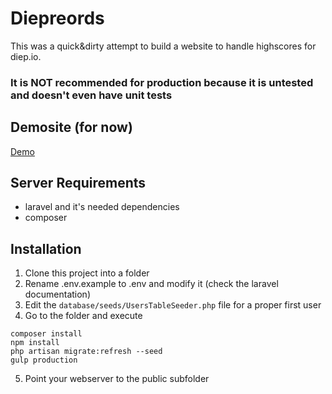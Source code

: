 # Diepreords
This was a quick&dirty attempt to build a website to handle highscores for diep.io.

### It is NOT recommended for production because it is untested and doesn't even have unit tests

## Demosite (for now)
[Demo](https://dieprecords.moepl.eu/)

## Server Requirements
* laravel and it's needed dependencies
* composer

## Installation
1. Clone this project into a folder
2. Rename .env.example to .env and modify it (check the laravel documentation)
3. Edit the `database/seeds/UsersTableSeeder.php` file for a proper first user
4. Go to the folder and execute 
```
composer install
npm install
php artisan migrate:refresh --seed
gulp production
```

5. Point your webserver to the public subfolder




